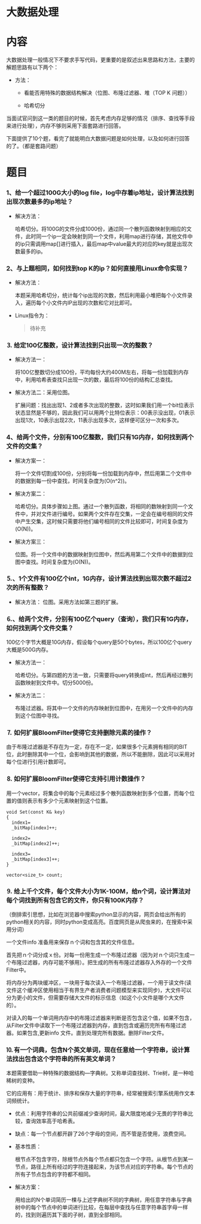 # 大数据处理
# 内容
  大数据处理一般情况下不要求手写代码，更重要的是叙述出来思路和方法，主要的解题思路有以下两个：
  
  - 方法：
    
    - 看能否用特殊的数据结构解决（位图、布隆过滤器、堆（TOP K 问题））
    
    - 哈希切分
  
  当面试官问到这一类的题目的时候，首先考虑内存足够的情况（排序、查找等手段来进行处理），内存不够则采用下面套路进行回答。
  
下面提供了10个题，看完了就能明白大数据问题是如何处理，以及如何进行回答的了。（都是套路问题）

# 题目
### 1、给一个超过100G大小的log file，log中存着ip地址，设计算法找到出现次数最多的ip地址？

- 解决方法：
  
  哈希切分。将100G的文件分成1000份，通过同一个散列函数映射到相应的文件，此时同一个ip一定会映射到同一个文件，利用map进行存储，其他文件中的ip只需调用map[]进行插入，最后map中value最大的对应的key就是出现次数最多的ip。

### 2、与上题相同，如何找到top K的ip？如何直接用Linux命令实现？

- 解决方法：
  
  本题采用哈希切分，统计每个ip出现的次数，然后利用最小堆把每个小文件录入，遍历每个小文件内IP出现的次数和它对比即可。 

- Linux指令为：
  
  > 待补充

### ⒊ 给定100亿整数，设计算法找到只出现一次的整数？
- 解决方法一：
  
  将100亿整数切分成100份，平均每份大约400M左右，将每一份加载到内存中，利用哈希表查找只出现一次的数，最后将100份的结构汇总查找。

- 解决方法二：采用位图。

  扩展问题：找出出现1、2或者多次出现的整数，这时如果我们用一个bit位表示状态显然是不够的，因此我们可以用两个比特位表示：00表示没出现，01表示出现1次，10表示出现2次，11表示出现多次，这样便可区分一次和多次。


### 4、给两个文件，分别有100亿整数，我们只有1G内存，如何找到两个文件的交集？

- 解决方案一：
  
  将一个文件切割成100份，分别将每一份加载到内存中，然后用第二个文件中的数据到每一份中查找，时间复杂度为(O(n^2))。

- 解决方案二：
  
  哈希切分。具体步骤如上图。通过一个散列函数，将相同的数映射到同一个文件中，并对文件进行编号。如果两个文件存在交集，一定会在编号相同的文件中产生交集，这时候只需要将他们编号相同的文件比较即可，时间复杂度为(O(N))。

- 解决方案三：
  
  位图。将一个文件中的数据映射到位图中，然后再用第二个文件中的数据到位图中查找。时间复杂度为(O(N))。

### ⒌、1个文件有100亿个int，1G内存，设计算法找到出现次数不超过2次的所有整数？
- 解决方法：
  位图。采用方法如第三题的扩展。

### ⒍、给两个文件，分别有100亿个query（查询），我们只有1G内存，如何找到两个文件交集？
  100亿个字节大概是10G内存，假设每个query是50个bytes，所以100亿个query大概是500G内存。

- 解决方法一：
  
  哈希切分。与第四题的方法一致，只需要将query转换成int，然后再经过散列函数映射到文件中。切分5000份。

- 解决方法二：

  布隆过滤器。将其中一个文件的内存映射到位图中，在用另一个文件中的内存到这个位图中寻找。
  
### ⒎ 如何扩展BloomFilter使得它支持删除元素的操作？
  
  由于布隆过滤器是不存在为一定，存在不一定，如果很多个元素拥有相同的BIT位，此时删除其中一个位，会影响到其他的数据，所以不能删除，因此可以采用对每个位进行引用计数即可。

### ⒏ 如何扩展BloomFilter使得它支持引用计数操作？
  
  用一个vector，将集合中的每个元素经过多个散列函数映射到多个位置，而每个位置的值则表示有多少个元素映射到这个位置。
  ```
  void Set(const K& key)
  {
    index1=
    _bitMap[index]++;
  
    index2=
    _bitMap[index2]++;
  
    index3=
    _bitMap[index3]++;
  }
    
  vector<size_t> count;
```

### ⒐ 给上千个文件，每个文件大小为1K-100M，给n个词，设计算法对每个词找到所有包含它的文件，你只有100K内存？

（倒排索引思想，比如在浏览器中搜索python显示的内容，网页会给出所有的python相关的内容，同时python变成高亮。百度网页是从爬虫来的，在搜索中采用分词）


一个文件info 准备用来保存ｎ个词和包含其的文件信息。

首先把ｎ个词分成ｘ份。对每一份用生成一个布隆过滤器（因为对ｎ个词只生成一个布隆过滤器，内存可能不够用）。把生成的所有布隆过滤器存入外存的一个文件Filter中。

将内存分为两块缓冲区，一块用于每次读入一个布隆过滤器，一个用于读文件(读文件这个缓冲区使用相当于有界生产者消费者问题模型来实现同步)，大文件可以分为更小的文件，但需要存储大文件的标示信息（如这个小文件是哪个大文件的）。

对读入的每一个单词用内存中的布隆过滤器来判断是否包含这个值，如果不包含，从Filter文件中读取下一个布隆过滤器到内存，直到包含或遍历完所有布隆过滤器。如果包含,更新info 文件。直到处理完所有数据。删除Filter文件。


### ⒑ 有一个词典，包含N个英文单词，现在任意给一个字符串，设计算法找出包含这个字符串的所有英文单词？

本题需要借助一种特殊的数据结构—字典树。又称单词查找树、Trie树，是一种哈稀树的变种。

它的应用有：用于统计、排序和保存大量的字符串，经常被搜索引擎系统用作文本词频统计。

- 优点：利用字符串的公共前缀减少查询时间，最大限度地减少无畏的字符串比较，查询效率高于哈希表。

- 缺点：每一个节点都开辟了26个字母的空间，而不管是否使用，浪费空间。

- 基本性质：
  
  根节点不包含字符，除根节点外每个节点都只包含一个字符。从根节点到某一节点，路径上所有经过的字符连接起来，为该节点对应的字符串。每个节点的所有子节点包含的字符都不相同。

- 解决方案：
  
  用给出的N个单词简历一棵与上述字典树不同的字典树，用任意字符串与字典树中的每个节点中的单词进行比较，在每层中查找与任意字符串首字母一样的，找到则遍历其下面的子树，直到全部相同。
